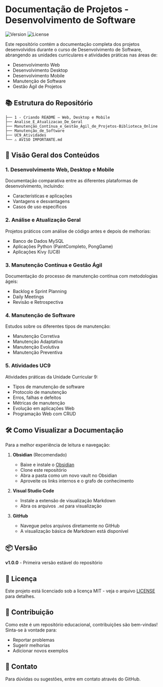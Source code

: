 # Documentação de Projetos - Desenvolvimento de Software

![Version](https://img.shields.io/badge/version-1.0.0-blue.svg)
![License](https://img.shields.io/badge/license-MIT-green.svg)

Este repositório contém a documentação completa dos projetos desenvolvidos durante o curso de Desenvolvimento de Software, abrangendo as unidades curriculares e atividades práticas nas áreas de:

- Desenvolvimento Web
- Desenvolvimento Desktop
- Desenvolvimento Mobile
- Manutenção de Software
- Gestão Ágil de Projetos

## 📚 Estrutura do Repositório

```
├── 1 - Criando README – Web, Desktop e Mobile
├── Analise_E_Atualizacao_De_Geral
├── Manutenção_Contínua_e_Gestão_Ágil_de_Projetos-Biblioteca_Online
├── Manutenção_de_Software
├── UC9_Atividades
└── ⚠️ AVISO IMPORTANTE.md
```

## 📖 Visão Geral dos Conteúdos

### 1. Desenvolvimento Web, Desktop e Mobile
Documentação comparativa entre as diferentes plataformas de desenvolvimento, incluindo:
- Características e aplicações
- Vantagens e desvantagens
- Casos de uso específicos

### 2. Análise e Atualização Geral
Projetos práticos com análise de código antes e depois de melhorias:
- Banco de Dados MySQL
- Aplicações Python (PaintCompleto, PongGame)
- Aplicações Kivy (UC8)

### 3. Manutenção Contínua e Gestão Ágil
Documentação do processo de manutenção contínua com metodologias ágeis:
- Backlog e Sprint Planning
- Daily Meetings
- Revisão e Retrospectiva

### 4. Manutenção de Software
Estudos sobre os diferentes tipos de manutenção:
- Manutenção Corretiva
- Manutenção Adaptativa
- Manutenção Evolutiva
- Manutenção Preventiva

### 5. Atividades UC9
Atividades práticas da Unidade Curricular 9:
- Tipos de manutenção de software
- Protocolo de manutenção
- Erros, falhas e defeitos
- Métricas de manutenção
- Evolução em aplicações Web
- Programação Web com CRUD

## 🛠️ Como Visualizar a Documentação

Para a melhor experiência de leitura e navegação:

1. **Obsidian** (Recomendado)
   - Baixe e instale o [Obsidian](https://obsidian.md/)
   - Clone este repositório
   - Abra a pasta como um novo vault no Obsidian
   - Aproveite os links internos e o grafo de conhecimento

2. **Visual Studio Code**
   - Instale a extensão de visualização Markdown
   - Abra os arquivos `.md` para visualização

3. **GitHub**
   - Navegue pelos arquivos diretamente no GitHub
   - A visualização básica de Markdown está disponível

## 📦 Versão

**v1.0.0** - Primeira versão estável do repositório

## 📄 Licença

Este projeto está licenciado sob a licença MIT - veja o arquivo [LICENSE](LICENSE) para detalhes.

## 🤝 Contribuição

Como este é um repositório educacional, contribuições são bem-vindas! Sinta-se à vontade para:
- Reportar problemas
- Sugerir melhorias
- Adicionar novos exemplos

## 📧 Contato

Para dúvidas ou sugestões, entre em contato através do GitHub.